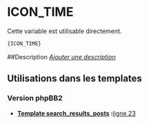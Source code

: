 # ICON_TIME


Cette variable est utilisable directement.

```html
{ICON_TIME}
```

##Description
[*Ajouter une description*](https://fa-tvars.appspot.com/var/ICON_TIME)

## Utilisations dans les templates

### Version phpBB2

* __[Template search_results_posts](../tpl/var/subsilver/search_results_posts.md#readme) :__[ligne 23](../tpl/src/subsilver/search_results_posts.tpl#L23)